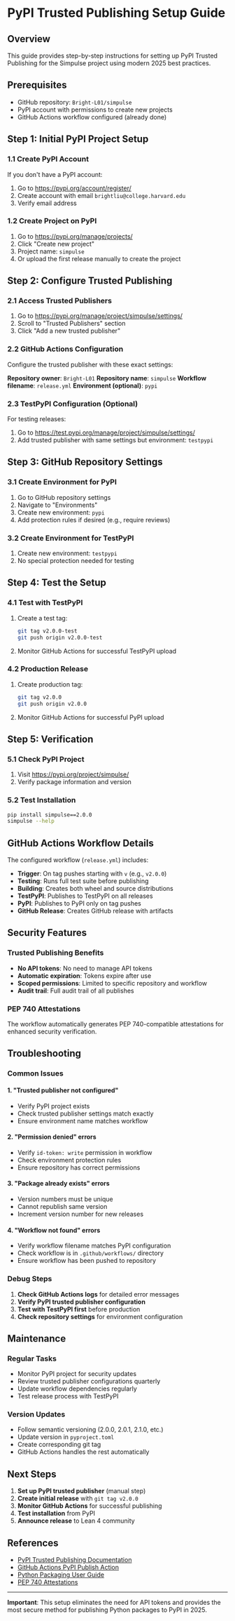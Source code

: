 # PyPI Trusted Publishing Setup Guide

## Overview
This guide provides step-by-step instructions for setting up PyPI Trusted Publishing for the Simpulse project using modern 2025 best practices.

## Prerequisites
- GitHub repository: `Bright-L01/simpulse`
- PyPI account with permissions to create new projects
- GitHub Actions workflow configured (already done)

## Step 1: Initial PyPI Project Setup

### 1.1 Create PyPI Account
If you don't have a PyPI account:
1. Go to https://pypi.org/account/register/
2. Create account with email `brightliu@college.harvard.edu`
3. Verify email address

### 1.2 Create Project on PyPI
1. Go to https://pypi.org/manage/projects/
2. Click "Create new project"
3. Project name: `simpulse`
4. Or upload the first release manually to create the project

## Step 2: Configure Trusted Publishing

### 2.1 Access Trusted Publishers
1. Go to https://pypi.org/manage/project/simpulse/settings/
2. Scroll to "Trusted Publishers" section
3. Click "Add a new trusted publisher"

### 2.2 GitHub Actions Configuration
Configure the trusted publisher with these exact settings:

**Repository owner**: `Bright-L01`
**Repository name**: `simpulse`
**Workflow filename**: `release.yml`
**Environment (optional)**: `pypi`

### 2.3 TestPyPI Configuration (Optional)
For testing releases:
1. Go to https://test.pypi.org/manage/project/simpulse/settings/
2. Add trusted publisher with same settings but environment: `testpypi`

## Step 3: GitHub Repository Settings

### 3.1 Create Environment for PyPI
1. Go to GitHub repository settings
2. Navigate to "Environments"
3. Create new environment: `pypi`
4. Add protection rules if desired (e.g., require reviews)

### 3.2 Create Environment for TestPyPI
1. Create new environment: `testpypi`
2. No special protection needed for testing

## Step 4: Test the Setup

### 4.1 Test with TestPyPI
1. Create a test tag:
   ```bash
   git tag v2.0.0-test
   git push origin v2.0.0-test
   ```

2. Monitor GitHub Actions for successful TestPyPI upload

### 4.2 Production Release
1. Create production tag:
   ```bash
   git tag v2.0.0
   git push origin v2.0.0
   ```

2. Monitor GitHub Actions for successful PyPI upload

## Step 5: Verification

### 5.1 Check PyPI Project
1. Visit https://pypi.org/project/simpulse/
2. Verify package information and version

### 5.2 Test Installation
```bash
pip install simpulse==2.0.0
simpulse --help
```

## GitHub Actions Workflow Details

The configured workflow (`release.yml`) includes:

- **Trigger**: On tag pushes starting with `v` (e.g., `v2.0.0`)
- **Testing**: Runs full test suite before publishing
- **Building**: Creates both wheel and source distributions
- **TestPyPI**: Publishes to TestPyPI on all releases
- **PyPI**: Publishes to PyPI only on tag pushes
- **GitHub Release**: Creates GitHub release with artifacts

## Security Features

### Trusted Publishing Benefits
- **No API tokens**: No need to manage API tokens
- **Automatic expiration**: Tokens expire after use
- **Scoped permissions**: Limited to specific repository and workflow
- **Audit trail**: Full audit trail of all publishes

### PEP 740 Attestations
The workflow automatically generates PEP 740-compatible attestations for enhanced security verification.

## Troubleshooting

### Common Issues

#### 1. "Trusted publisher not configured"
- Verify PyPI project exists
- Check trusted publisher settings match exactly
- Ensure environment name matches workflow

#### 2. "Permission denied" errors
- Verify `id-token: write` permission in workflow
- Check environment protection rules
- Ensure repository has correct permissions

#### 3. "Package already exists" errors
- Version numbers must be unique
- Cannot republish same version
- Increment version number for new releases

#### 4. "Workflow not found" errors
- Verify workflow filename matches PyPI configuration
- Check workflow is in `.github/workflows/` directory
- Ensure workflow has been pushed to repository

### Debug Steps

1. **Check GitHub Actions logs** for detailed error messages
2. **Verify PyPI trusted publisher configuration**
3. **Test with TestPyPI first** before production
4. **Check repository settings** for environment configuration

## Maintenance

### Regular Tasks
- Monitor PyPI project for security updates
- Review trusted publisher configurations quarterly
- Update workflow dependencies regularly
- Test release process with TestPyPI

### Version Updates
- Follow semantic versioning (2.0.0, 2.0.1, 2.1.0, etc.)
- Update version in `pyproject.toml`
- Create corresponding git tag
- GitHub Actions handles the rest automatically

## Next Steps

1. **Set up PyPI trusted publisher** (manual step)
2. **Create initial release** with `git tag v2.0.0`
3. **Monitor GitHub Actions** for successful publishing
4. **Test installation** from PyPI
5. **Announce release** to Lean 4 community

## References

- [PyPI Trusted Publishing Documentation](https://docs.pypi.org/trusted-publishers/)
- [GitHub Actions PyPI Publish Action](https://github.com/pypa/gh-action-pypi-publish)
- [Python Packaging User Guide](https://packaging.python.org/en/latest/guides/publishing-package-distribution-releases-using-github-actions-ci-cd-workflows/)
- [PEP 740 Attestations](https://peps.python.org/pep-0740/)

---

**Important**: This setup eliminates the need for API tokens and provides the most secure method for publishing Python packages to PyPI in 2025.